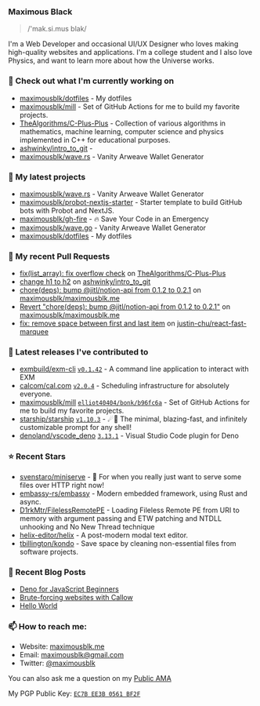### Maximous Black

> /'mak.si.mus blak/

I'm a Web Developer and occasional UI/UX Designer who loves making high-quality websites and applications. I'm a college
student and I also love Physics, and want to learn more about how the Universe works.

### 👷 Check out what I'm currently working on

- [maximousblk/dotfiles](https://github.com/maximousblk/dotfiles) - My dotfiles
- [maximousblk/mill](https://github.com/maximousblk/mill) - Set of GitHub Actions for me to build my favorite projects.
- [TheAlgorithms/C-Plus-Plus](https://github.com/TheAlgorithms/C-Plus-Plus) - Collection of various algorithms in mathematics, machine learning, computer science and physics implemented in C&#43;&#43; for educational purposes.
- [ashwinky/intro_to_git](https://github.com/ashwinky/intro_to_git) - 
- [maximousblk/wave.rs](https://github.com/maximousblk/wave.rs) - Vanity Arweave Wallet Generator

### 🌱 My latest projects

- [maximousblk/wave.rs](https://github.com/maximousblk/wave.rs) - Vanity Arweave Wallet Generator
- [maximousblk/probot-nextjs-starter](https://github.com/maximousblk/probot-nextjs-starter) - Starter template to build GitHub bots with Probot and NextJS.
- [maximousblk/gh-fire](https://github.com/maximousblk/gh-fire) - 🔥 Save Your Code in an Emergency
- [maximousblk/wave.go](https://github.com/maximousblk/wave.go) - Vanity Arweave Wallet Generator
- [maximousblk/dotfiles](https://github.com/maximousblk/dotfiles) - My dotfiles

### 🔨 My recent Pull Requests

- [fix(list_array): fix overflow check](https://github.com/TheAlgorithms/C-Plus-Plus/pull/1983) on [TheAlgorithms/C-Plus-Plus](https://github.com/TheAlgorithms/C-Plus-Plus)
- [change h1 to h2](https://github.com/ashwinky/intro_to_git/pull/1) on [ashwinky/intro_to_git](https://github.com/ashwinky/intro_to_git)
- [chore(deps): bump @jitl/notion-api from 0.1.2 to 0.2.1](https://github.com/maximousblk/maximousblk.me/pull/406) on [maximousblk/maximousblk.me](https://github.com/maximousblk/maximousblk.me)
- [Revert &#34;chore(deps): bump @jitl/notion-api from 0.1.2 to 0.2.1&#34;](https://github.com/maximousblk/maximousblk.me/pull/405) on [maximousblk/maximousblk.me](https://github.com/maximousblk/maximousblk.me)
- [fix: remove space between first and last item](https://github.com/justin-chu/react-fast-marquee/pull/37) on [justin-chu/react-fast-marquee](https://github.com/justin-chu/react-fast-marquee)

### 🔭 Latest releases I've contributed to

- [exmbuild/exm-cli](https://github.com/exmbuild/exm-cli) [`v0.1.42`](https://github.com/exmbuild/exm-cli/releases/tag/v0.1.42) - A command line application to interact with EXM
- [calcom/cal.com](https://github.com/calcom/cal.com) [`v2.0.4`](https://github.com/calcom/cal.com/releases/tag/v2.0.4) - Scheduling infrastructure for absolutely everyone.
- [maximousblk/mill](https://github.com/maximousblk/mill) [`elliot40404/bonk/b96fc6a`](https://github.com/maximousblk/mill/releases/tag/elliot40404%2Fbonk%2Fb96fc6a) - Set of GitHub Actions for me to build my favorite projects.
- [starship/starship](https://github.com/starship/starship) [`v1.10.3`](https://github.com/starship/starship/releases/tag/v1.10.3) - ☄🌌️  The minimal, blazing-fast, and infinitely customizable prompt for any shell!
- [denoland/vscode_deno](https://github.com/denoland/vscode_deno) [`3.13.1`](https://github.com/denoland/vscode_deno/releases/tag/3.13.1) - Visual Studio Code plugin for Deno

### ⭐ Recent Stars

- [svenstaro/miniserve](https://github.com/svenstaro/miniserve) - 🌟 For when you really just want to serve some files over HTTP right now!
- [embassy-rs/embassy](https://github.com/embassy-rs/embassy) - Modern embedded framework, using Rust and async.
- [D1rkMtr/FilelessRemotePE](https://github.com/D1rkMtr/FilelessRemotePE) - Loading Fileless Remote PE from URI to memory with argument passing  and ETW patching and NTDLL unhooking and No New Thread technique
- [helix-editor/helix](https://github.com/helix-editor/helix) - A post-modern modal text editor.
- [tbillington/kondo](https://github.com/tbillington/kondo) - Save space by cleaning non-essential files from software projects.

### 📰 Recent Blog Posts

- [Deno for JavaScript Beginners](https://maximousblk.me/posts/deno-for-javascript-beginners)
- [Brute-forcing websites with Callow](https://maximousblk.me/posts/brute-forcing-websites-with-callow)
- [Hello World](https://maximousblk.me/posts/hello-world)

### 📫 How to reach me:

- Website: [maximousblk.me](https://maximousblk.me/)
- Email: [maximousblk@gmail.com](mailto:maximousblk@gmail.com)
- Twitter: [@maximousblk](https://twitter.com/maximousblk)

You can also ask me a question on my [Public AMA](https://github.com/maximousblk/maximousblk/discussions/new?category=ama)

My PGP Public Key: [`EC7B EE3B 0561 BF2F`](https://keybase.io/maximousblk/pgp_keys.asc)

